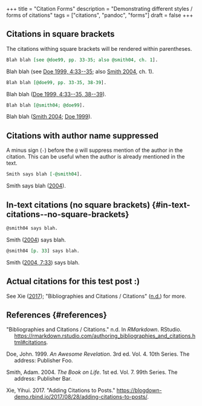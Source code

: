 +++
title = "Citation Forms"
description = "Demonstrating different styles / forms of citations"
tags = ["citations", "pandoc", "forms"]
draft = false
+++

## Citations in square brackets

The citations withing square brackets will be rendered within
parentheses.

``` org
Blah blah [see @doe99, pp. 33-35; also @smith04, ch. 1].
```

Blah blah (see [Doe 1999, 4:33--35](#ref-doe99); also [Smith
2004](#ref-smith04), ch. 1).

``` org
Blah blah [@doe99, pp. 33-35, 38-39].
```

Blah blah ([Doe 1999, 4:33--35, 38--39](#ref-doe99)).

``` org
Blah blah [@smith04; @doe99].
```

Blah blah ([Smith 2004](#ref-smith04); [Doe 1999](#ref-doe99)).

## Citations with author name suppressed

A minus sign (`-`) before the `@` will suppress mention of the author in
the citation. This can be useful when the author is already mentioned in
the text.

``` org
Smith says blah [-@smith04].
```

Smith says blah ([2004](#ref-smith04)).

## In-text citations (no square brackets) {#in-text-citations--no-square-brackets}

``` org
@smith04 says blah.
```

Smith ([2004](#ref-smith04)) says blah.

``` org
@smith04 [p. 33] says blah.
```

Smith ([2004, 7:33](#ref-smith04)) says blah.

## Actual citations for this test post :)

See Xie ([2017](#ref-addCite17)); "Bibliographies and Citations /
Citations" ([n.d.](#ref-rmdCitations)) for more.

## References {#references}

<div id="refs" class="references csl-bib-body hanging-indent">

<div id="ref-rmdCitations" class="csl-entry">

"Bibliographies and Citations / Citations." n.d. In *RMarkdown*.
RStudio.
<https://rmarkdown.rstudio.com/authoring_bibliographies_and_citations.html#citations>.

</div>

<div id="ref-doe99" class="csl-entry">

Doe, John. 1999. *An Awesome Revelation*. 3rd ed. Vol. 4. 10th Series.
The address: Publisher Foo.

</div>

<div id="ref-smith04" class="csl-entry">

Smith, Adam. 2004. *The Book on Life*. 1st ed. Vol. 7. 99th Series. The
address: Publisher Bar.

</div>

<div id="ref-addCite17" class="csl-entry">

Xie, Yihui. 2017. "Adding Citations to Posts."
<https://blogdown-demo.rbind.io/2017/08/28/adding-citations-to-posts/>.

</div>

</div>
